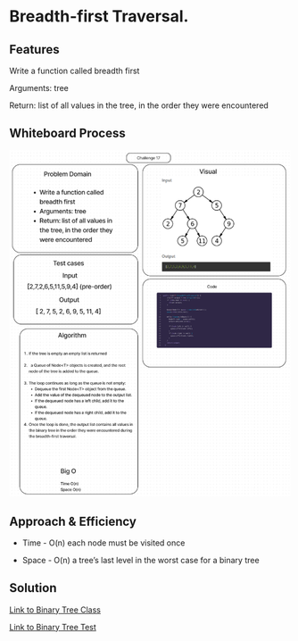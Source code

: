# Breadth-first Traversal.

## Features

Write a function called breadth first

Arguments: tree

Return: list of all values in the tree, in the order they were encountered

## Whiteboard Process

![breadth-first](./cc-17.png)

## Approach & Efficiency

- Time - O(n) each node must be visited once

- Space - O(n) a tree’s last level in the worst case for a binary tree

## Solution

[Link to Binary Tree Class](lib/src/main/java/datastructures/trees/BinaryTree.java)

[Link to Binary Tree Test](lib/src/main/java/datastructures/trees/BinaryTreeTest.java)
